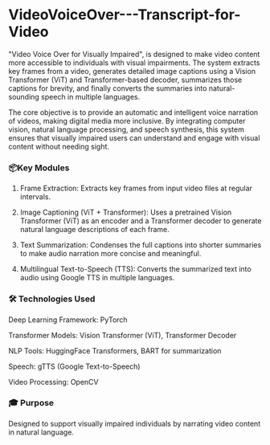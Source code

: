 # VideoVoiceOver---Transcript-for-Video

"Video Voice Over for Visually Impaired", is designed to make video content more accessible to individuals with visual impairments. The system extracts key frames from a video, generates detailed image captions using a Vision Transformer (ViT) and Transformer-based decoder, summarizes those captions for brevity, and finally converts the summaries into natural-sounding speech in multiple languages.

The core objective is to provide an automatic and intelligent voice narration of videos, making digital media more inclusive. By integrating computer vision, natural language processing, and speech synthesis, this system ensures that visually impaired users can understand and engage with visual content without needing sight.

### 📦Key Modules
1. Frame Extraction: Extracts key frames from input video files at regular intervals.

2. Image Captioning (ViT + Transformer): Uses a pretrained Vision Transformer (ViT) as an encoder and a Transformer decoder to generate natural language descriptions of each frame.

3. Text Summarization: Condenses the full captions into shorter summaries to make audio narration more concise and meaningful.

4. Multilingual Text-to-Speech (TTS): Converts the summarized text into audio using Google TTS in multiple languages.

### 🛠️ Technologies Used
Deep Learning Framework: PyTorch

Transformer Models: Vision Transformer (ViT), Transformer Decoder

NLP Tools: HuggingFace Transformers, BART for summarization

Speech: gTTS (Google Text-to-Speech)

Video Processing: OpenCV

### 🎓 Purpose
Designed to support visually impaired individuals by narrating video content in natural language.
